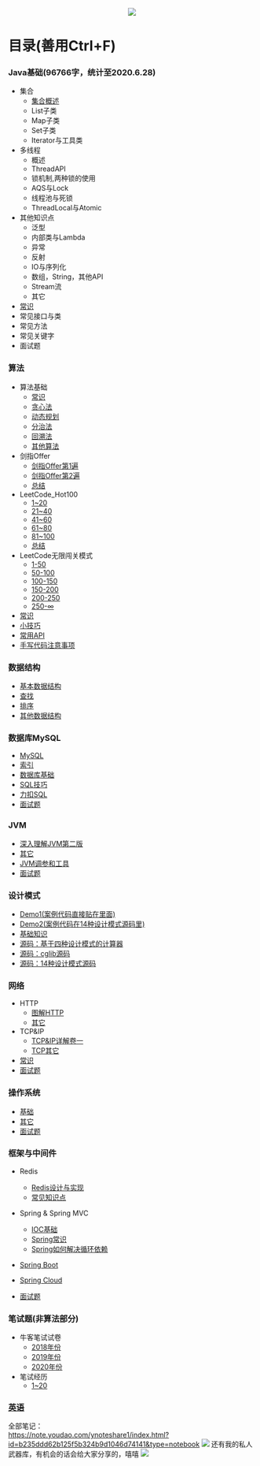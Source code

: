 <p align="center">
    <a href="https://github.com/AobingJava/JavaFamily" target="_blank">
        <img src="https://tva1.sinaimg.cn/large/006y8mN6ly1g98588lrx2j305k05kgm0.jpg" width=""/>
    </a>
</p>  

# 目录(善用Ctrl+F)
### Java基础(96766字，统计至2020.6.28)

- 集合
  - [集合概述]()
  - List子类
  - Map子类
  - Set子类
  - Iterator与工具类
- 多线程
  - 概述
  - ThreadAPI
  - 锁机制,两种锁的使用
  - AQS与Lock
  - 线程池与死锁
  - ThreadLocal与Atomic
- 其他知识点
  - 泛型
  - 内部类与Lambda
  - 异常
  - 反射
  - IO与序列化
  - 数组，String，其他API
  - Stream流
  - 其它
- [常识](https://www.baidu.com/)
- 常见接口与类
- 常见方法
- 常见关键字
- 面试题

### 算法

- 算法基础
  - [常识]()
  - [贪心法]()
  - [动态规划]()
  - [分治法]()
  - [回溯法]()
  - [其他算法]()
- 剑指Offer
  - [剑指Offer第1遍]()
  - [剑指Offer第2遍]()
  - [总结]()
- LeetCode_Hot100
  - [1~20]()
  - [21~40]()
  - [41~60]()
  - [61~80]()
  - [81~100]()
  - [总结]()
- LeetCode无限闯关模式
  - [1-50]()
  - [50-100]()
  - [100-150]()
  - [150-200]()
  - [200-250]()
  - [250-∞]()
- [常识]()
- [小技巧]()
- [常用API]()
- [手写代码注意事项]()

### 数据结构

- [基本数据结构]()
- [查找]()
- [排序]()
- [其他数据结构]()

### 数据库MySQL

- [MySQL]()
- [索引]()
- [数据库基础]()
- [SQL技巧]()
- [力扣SQL]()
- [面试题]()

### JVM

- [深入理解JVM第二版]()
- [其它]()
- [JVM调参和工具]()
- [面试题]()

### 设计模式

- [Demo1(案例代码直接贴在里面)]()
- [Demo2(案例代码在14种设计模式源码里)]()
- [基础知识]()
- [源码：基于四种设计模式的计算器]()
- [源码：cglib源码]()
- [源码：14种设计模式源码]()

### 网络

- HTTP
  - [图解HTTP]()
  - [其它]()
- TCP&IP
  - [TCP&IP详解卷一]()
  - [TCP其它]()
- [常识]()
- [面试题]()

### 操作系统

- [基础]()
- [其它]()
- [面试题]()

### 框架与中间件

- Redis

  - [Redis设计与实现]()
  - [常见知识点]()
- Spring & Spring MVC

  - [IOC基础]()
  - [Spring常识]()
  - [Spring如何解决循环依赖]()
- [Spring Boot]()
- [Spring Cloud]()
- [面试题]()

### 笔试题(非算法部分)

- 牛客笔试试卷
  - [2018年份]()
  - [2019年份]()
  - [2020年份]()
- 笔试经历
  - [1~20]()

### [英语]()



全部笔记：  
https://note.youdao.com/ynoteshare1/index.html?id=b235ddd62b125f5b324b9d1046d74141&type=notebook
![](http://116.62.79.166:8080/github/youdao1.jpg)
还有我的私人武器库，有机会的话会给大家分享的，嘻嘻
![](http://116.62.79.166:8080/github/youdao2.jpg)

